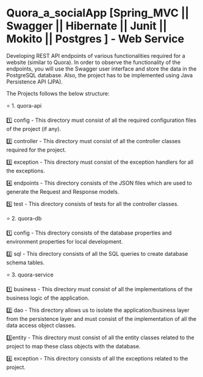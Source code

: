 # Quora_a_socialApp [Spring_MVC || Swagger || Hibernate || Junit || Mokito || Postgres ] - Web Service
Developing REST API endpoints of various functionalities required for a website (similar to Quora). In order to observe the functionality of the endpoints, you will use the Swagger user interface and store the data in the PostgreSQL database. Also, the project has to be implemented using Java Persistence API (JPA).

The Projects follows the below structure:

:star: 1. quora-api

:one: config - This directory must consist of all the required configuration files of the project (if any). 

:two: controller - This directory must consist of all the controller classes required for the project.

:three: exception - This directory must consist of the exception handlers for all the exceptions. 

:four: endpoints - This directory consists of the JSON files which are used to generate the Request and Response models.

:five: test - This directory consists of tests for all the controller classes.  

:star: 2. quora-db

:one: config - This directory consists of the database properties and environment properties for local development.

:two: sql - This directory consists of all the SQL queries to create database schema tables.
 

:star: 3. quora-service

:one: business - This directory must consist of all the implementations of the business logic of the application.

:two: dao - This directory allows us to isolate the application/business layer from the persistence layer and must consist of the implementation of all the data access object classes.

:three:entity - This directory must consist of all the entity classes related to the project to map these class objects with the database. 

:four: exception - This directory consists of all the exceptions related to the project.
